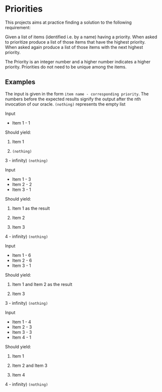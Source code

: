 # Priorities

This projects aims at practice finding a solution to the following requirement:

Given a list of items (identified i.e. by a name) having a priority.
When asked to prioritize produce a list of those items that have the highest priority.
When asked again produce a list of those items with the next highest priority.

The Priority is an integer number and a higher number indicates a higher priority. Priorities do not need to be unique among the items.

## Examples

The input is given in the form `item name - corresponding priority`.
The numbers before the expected results signify the output after the nth invocation of our oracle. `(nothing)` represents the empty list

Input
* Item 1 - 1

Should yield:

1) Item 1

2) `(nothing)`

3 - infinity) `(nothing)`

Input
* Item 1 - 3
* Item 2 - 2
* Item 3 - 1

Should yield:

1) Item 1 as the result

2) Item 2

3) Item 3

4 - infinity) `(nothing)`

Input
* Item 1 - 6
* Item 2 - 6
* Item 3 - 1

Should yield:

1) Item 1 and Item 2 as the result

2) Item 3

3 - infinity) `(nothing)`

Input
* Item 1 - 4
* Item 2 - 3
* Item 3 - 3
* Item 4 - 1

Should yield:

1) Item 1

2) Item 2 and Item 3

3) Item 4

4 - infinity) `(nothing)`
